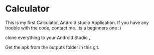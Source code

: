 # Calculator

This is my first Calculator, Android studio Application. If you have any trouble with the code, contact me. 
Its a beginners one :)

clone everything to your Android Studio ,

Get the apk from the outputs folder in this git.
